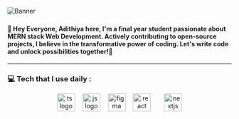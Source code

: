 
   ![Banner](https://github.com/user-attachments/assets/bc4c2b93-516f-4877-8193-5e8283c82aa3)


###

<h4 align="left"> 👋 Hey Everyone, Adithiya here, I'm a final year student passionate about MERN stack Web Development. Actively contributing to open-source projects, I believe in the transformative power of coding. Let's write code and unlock possibilities together!🚀</h4>

---
<h3 align="left">💻 Tech that I use daily : </h3>
<div align="center">
  <img src="https://skillicons.dev/icons?i=ts" height="40" alt="ts logo"  />
  <img width="9" />
  <img src="https://skillicons.dev/icons?i=js" height="40" alt="js logo"  />
<img width="9" />
  <img src="https://skillicons.dev/icons?i=figma" height="40" alt="figma logo"  />
  <img width="9" />
  <img src="https://cdn.jsdelivr.net/gh/devicons/devicon/icons/react/react-original.svg" height="40" alt="react logo"  />
  <img width="9" />
  <img width="9" />
  <img src="https://skillicons.dev/icons?i=nextjs" height="40" alt="nextjs logo"  />
<!--   <img width="9" />
  
</div>

---
###
<h3 align="left">🌐 Let's Connect : </h3>
<div align="center">
  <img src="https://cdn-icons-png.flaticon.com/128/5969/5969020.png" height="40" alt="twitter logo"  />
  <img width="9" />
  <img src="https://cdn-icons-png.flaticon.com/128/3992/3992606.png" height="40" alt="linkedin logo"  />
  <img width="9" />
  
  
</div>

---

 

<!---
Adithiya5Hub/Adithiya5Hub is a ✨ special ✨ repository because its `README.md` (this file) appears on your GitHub profile.
You can click the Preview link to take a look at your changes.
--->
